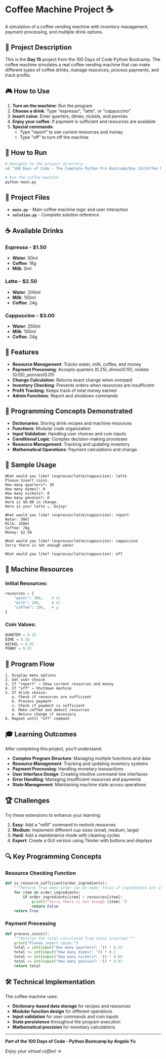 # Coffee Machine Project ☕

A simulation of a coffee vending machine with inventory management, payment processing, and multiple drink options.

## 📖 Project Description

This is the **Day 15** project from the 100 Days of Code Python Bootcamp. The coffee machine simulates a real coffee vending machine that can make different types of coffee drinks, manage resources, process payments, and track profits.

## 🎮 How to Use

1. **Turn on the machine**: Run the program
2. **Choose a drink**: Type "espresso", "latte", or "cappuccino"
3. **Insert coins**: Enter quarters, dimes, nickels, and pennies
4. **Enjoy your coffee**: If payment is sufficient and resources are available
5. **Special commands**:
   - Type "report" to see current resources and money
   - Type "off" to turn off the machine

## 🚀 How to Run

```bash
# Navigate to the project directory
cd "100 Days of Code - The Complete Python Pro Bootcamp/Day 15/Coffee Machine Project"

# Run the coffee machine
python main.py
```

## 📁 Project Files

- **`main.py`** - Main coffee machine logic and user interaction
- **`solution.py`** - Complete solution reference

## ☕ Available Drinks

### Espresso - $1.50
- **Water**: 50ml
- **Coffee**: 18g
- **Milk**: 0ml

### Latte - $2.50
- **Water**: 200ml
- **Milk**: 150ml
- **Coffee**: 24g

### Cappuccino - $3.00
- **Water**: 250ml
- **Milk**: 100ml
- **Coffee**: 24g

## 🎨 Features

- **Resource Management**: Tracks water, milk, coffee, and money
- **Payment Processing**: Accepts quarters ($0.25), dimes ($0.10), nickels ($0.05), pennies ($0.01)
- **Change Calculation**: Returns exact change when overpaid
- **Inventory Checking**: Prevents orders when resources are insufficient
- **Profit Tracking**: Keeps track of total money earned
- **Admin Functions**: Report and shutdown commands

## 🧠 Programming Concepts Demonstrated

- **Dictionaries**: Storing drink recipes and machine resources
- **Functions**: Modular code organization
- **Input Validation**: Handling user choices and coin inputs
- **Conditional Logic**: Complex decision-making processes
- **Resource Management**: Tracking and updating inventory
- **Mathematical Operations**: Payment calculations and change

## 📝 Sample Usage

```
What would you like? (espresso/latte/cappuccino): latte
Please insert coins.
How many quarters?: 10
How many dimes?: 0
How many nickels?: 0
How many pennies?: 0
Here is $0.00 in change.
Here is your latte ☕️. Enjoy!

What would you like? (espresso/latte/cappuccino): report
Water: 50ml
Milk: 350ml
Coffee: 76g
Money: $2.50

What would you like? (espresso/latte/cappuccino): cappuccino
Sorry there is not enough water.

What would you like? (espresso/latte/cappuccino): off
```

## 🔧 Machine Resources

### Initial Resources:
```python
resources = {
    "water": 300,    # ml
    "milk": 200,     # ml
    "coffee": 100,   # g
}
```

### Coin Values:
```python
QUARTER = 0.25
DIME = 0.10
NICKEL = 0.05
PENNY = 0.01
```

## 🎯 Program Flow

```
1. Display menu options
2. Get user choice
3. If "report" → Show current resources and money
4. If "off" → Shutdown machine
5. If drink choice:
   a. Check if resources are sufficient
   b. Process payment
   c. Check if payment is sufficient
   d. Make coffee and deduct resources
   e. Return change if necessary
6. Repeat until "off" command
```

## 🎓 Learning Outcomes

After completing this project, you'll understand:

- **Complex Program Structure**: Managing multiple functions and data
- **Resource Management**: Tracking and updating inventory systems
- **Payment Processing**: Handling monetary transactions
- **User Interface Design**: Creating intuitive command-line interfaces
- **Error Handling**: Managing insufficient resources and payments
- **State Management**: Maintaining machine state across operations

## 🏆 Challenges

Try these extensions to enhance your learning:

1. **Easy**: Add a "refill" command to restock resources
2. **Medium**: Implement different cup sizes (small, medium, large)
3. **Hard**: Add a maintenance mode with cleaning cycles
4. **Expert**: Create a GUI version using Tkinter with buttons and displays

## 🔍 Key Programming Concepts

### Resource Checking Function
```python
def is_resource_sufficient(order_ingredients):
    """Returns True when order can be made, False if ingredients are insufficient."""
    for item in order_ingredients:
        if order_ingredients[item] > resources[item]:
            print(f"Sorry there is not enough {item}.")
            return False
    return True
```

### Payment Processing
```python
def process_coins():
    """Returns the total calculated from coins inserted."""
    print("Please insert coins.")
    total = int(input("How many quarters?: ")) * 0.25
    total += int(input("How many dimes?: ")) * 0.1
    total += int(input("How many nickels?: ")) * 0.05
    total += int(input("How many pennies?: ")) * 0.01
    return total
```

## 🛠️ Technical Implementation

The coffee machine uses:
- **Dictionary-based data storage** for recipes and resources
- **Modular function design** for different operations
- **Input validation** for user commands and coin inputs
- **State persistence** throughout the program execution
- **Mathematical precision** for monetary calculations

---

**Part of the 100 Days of Code - Python Bootcamp by Angela Yu**

*Enjoy your virtual coffee! ☕*
